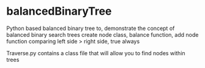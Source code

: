 # balancedBinaryTree

Python based balanced binary tree to, demonstrate the concept of balanced binary search trees
create node class, balance function, add node function
comparing left side > right side, true always

Traverse.py contains a class file that  will allow you to find nodes within trees
